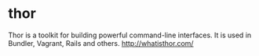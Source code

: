 
# thor
Thor is a toolkit for building powerful command-line interfaces.
It is used in Bundler, Vagrant, Rails and others.
http://whatisthor.com/
